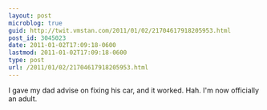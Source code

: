 ```yaml
---
layout: post
microblog: true
guid: http://twit.vmstan.com/2011/01/02/21704617918205953.html
post_id: 3045023
date: 2011-01-02T17:09:18-0600
lastmod: 2011-01-02T17:09:18-0600
type: post
url: /2011/01/02/21704617918205953.html
---
```

I gave my dad advise on fixing his car, and it worked. Hah. I'm now officially an adult.
